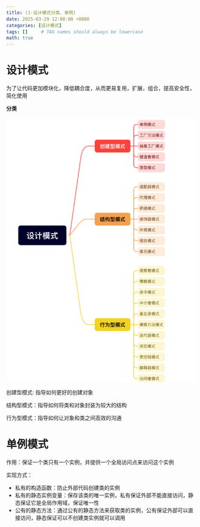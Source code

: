 ```yaml
---
title: (1·设计模式分类、单例)
date: 2025-03-29 12:00:00 +0800
categories: [设计模式]
tags: []     # TAG names should always be lowercase
math: true
---
```

# 设计模式

为了让代码更加模块化，降低耦合度，从而更易复用，扩展，组合，提高安全性，简化使用

**分类**

![1743247452290](/assets/img/blog/设计模式/设计模式分类.png)

创建型模式: 指导如何更好的创建对象

结构型模式：指导如何将类和对象封装为较大的结构

行为型模式：指导如何让对象和类之间高效的沟通

# 单例模式

作用：保证一个类只有一个实例，并提供一个全局访问点来访问这个实例

实现方式：

* 私有的构造函数：防止外部代码创建类的实例
* 私有的静态实例变量：保存该类的唯一实例，私有保证外部不能直接访问，静态保证它是全局作用域，保证唯一性
* 公有的静态方法：通过公有的静态方法来获取类的实例，公有保证外部可以直接访问，静态保证可以不创建类实例就可以调用

